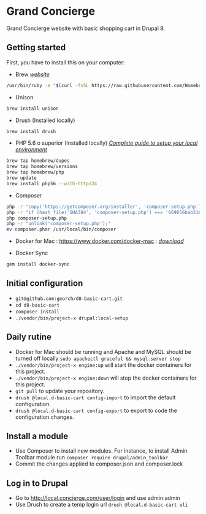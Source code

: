 # Grand Concierge

Grand Concierge website with basic shopping cart in Drupal 8.


## Getting started

First, you have to install this on your computer:

- Brew [_website_](https://brew.sh)
```bash
/usr/bin/ruby -e "$(curl -fsSL https://raw.githubusercontent.com/Homebrew/install/master/install)"
```

- Unison
```bash
brew install unison
```

- Drush (Installed locally)
```bash
brew install drush
```

- PHP 5.6 o superior (Installed locally) [_Complete guide to setup your local environment_](https://getgrav.org/blog/macos-sierra-apache-multiple-php-versions)
```bash
brew tap homebrew/dupes
brew tap homebrew/versions
brew tap homebrew/php
brew update
brew install php56 --with-httpd24
```

- Composer
```bash
php -r "copy('https://getcomposer.org/installer', 'composer-setup.php');"
php -r "if (hash_file('SHA384', 'composer-setup.php') === '669656bab3166a7aff8a7506b8cb2d1c292f042046c5a994c43155c0be6190fa0355160742ab2e1c88d40d5be660b410') { echo 'Installer verified'; } else { echo 'Installer corrupt'; unlink('composer-setup.php'); } echo PHP_EOL;"
php composer-setup.php
php -r "unlink('composer-setup.php');"
mv composer.phar /usr/local/bin/composer
```

- Docker for Mac : https://www.docker.com/docker-mac :
[_download_](https://store.docker.com/editions/community/docker-ce-desktop-mac)

- Docker Sync
```bash
gem install docker-sync
```


## Initial configuration

- `git@github.com:georch/d8-basic-cart.git`
- `cd d8-basic-cart`
- `composer install`
- `./vendor/bin/project-x drupal:local-setup`



## Daily rutine

- Docker for Mac should be running and Apache and MySQL should be turned off locally `sudo apachectl graceful && mysql.server stop`
- `./vendor/bin/project-x engine:up` will start the docker containers for this project.
- `./vendor/bin/project-x engine:down` will stop the docker containers for this project.
- `git pull` to update your repository.
- `drush @local.d-basic-cart config-import` to import the default configuration.
- `drush @local.d-basic-cart config-export` to export to code the configuration changes.


## Install a module

- Use Composer to install new modules. For instance, to install Admin Toolbar module run `composer require drupal/admin_toolbar`
- Commit the changes applied to composer.json and composer.lock


## Log in to Drupal
- Go to http://local.concierge.com/user/login and use admin:admin
- Use Drush to create a temp login url `drush @local.d-basic-cart uli`

